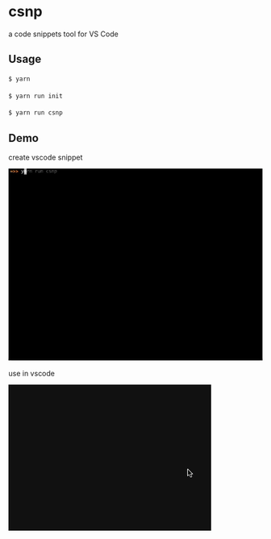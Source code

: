 # csnp
a code snippets tool for VS Code

## Usage
```zsh
$ yarn

$ yarn run init

$ yarn run csnp
```

## Demo

create vscode snippet

![shell-demo](./demo/shell.gif)

use in vscode

![vscode-demo](./demo/vscode.gif)
